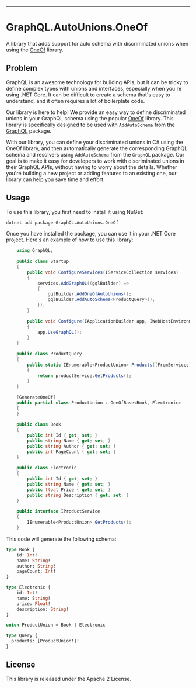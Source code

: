 * * *

GraphQL.AutoUnions.OneOf
========================

A library that adds support for auto schema with discriminated unions when using the [OneOf](https://github.com/mcintyre321/OneOf) library.

Problem
-----

GraphQL is an awesome technology for building APIs, but it can be tricky to define complex types with unions and interfaces, especially when you're using .NET Core. It can be difficult to create a schema that's easy to understand, and it often requires a lot of boilerplate code.

Our library is here to help! We provide an easy way to define discriminated unions in your GraphQL schema using the popular [OneOf](https://github.com/mcintyre321/OneOf) library. This library is specifically designed to be used with `AddAutoSchema` from the [GraphQL](https://github.com/graphql-dotnet/graphql-dotnet) package.

With our library, you can define your discriminated unions in C# using the OneOf library, and then automatically generate the corresponding GraphQL schema and resolvers using `AddAutoSchema` from the `GraphQL` package. Our goal is to make it easy for developers to work with discriminated unions in their GraphQL APIs, without having to worry about the details. Whether you're building a new project or adding features to an existing one, our library can help you save time and effort.

Usage
-----

To use this library, you first need to install it using NuGet:

```bash
dotnet add package GraphQL.AutoUnions.OneOf
```

Once you have installed the package, you can use it in your .NET Core project. Here's an example of how to use this library:

```csharp
    using GraphQL;
    
    public class Startup
    {
        public void ConfigureServices(IServiceCollection services)
        {
            services.AddGraphQL((gqlBuilder) =>
            {
                gqlBuilder.AddOneOfAutoUnions();
                gqlBuilder.AddAutoSchema<ProductQuery>();
            });
        }
    
        public void Configure(IApplicationBuilder app, IWebHostEnvironment env)
        {
            app.UseGraphQL();
        }
    }
    
    public class ProductQuery
    {
        public static IEnumerable<ProductUnion> Products([FromServices] IProductService productService)
        {
            return productService.GetProducts();
        }
    }
    
    [GenerateOneOf]
    public partial class ProductUnion : OneOfBase<Book, Electronic>
    {
    }
    
    public class Book
    {
        public int Id { get; set; }
        public string Name { get; set; }
        public string Author { get; set; }
        public int PageCount { get; set; }
    }
    
    public class Electronic
    {
        public int Id { get; set; }
        public string Name { get; set; }
        public float Price { get; set; }
        public string Description { get; set; }
    }
    
    public interface IProductService
    {
        IEnumerable<ProductUnion> GetProducts();
    }
```
This code will generate the following schema:

```graphql
type Book {
    id: Int!
    name: String!
    author: String!
    pageCount: Int!
}

type Electronic {
    id: Int!
    name: String!
    price: Float!
    description: String!
}

union ProductUnion = Book | Electronic

type Query {
  products: [ProductUnion!]!
}
```

License
-------

This library is released under the Apache 2 License.